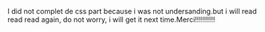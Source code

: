 I did not complet de css part because i was not undersanding.but i will read read read again, do not worry, i will get it next time.Merci!!!!!!!!!!